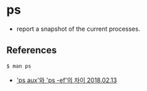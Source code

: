 # ps
* report a snapshot of the current processes.


## References
```bash
$ man ps
```
* ['ps aux'와 'ps -ef'의 차이 2018.02.13](https://unipro.tistory.com/238)